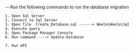 -- Run the following commands to run the database migration

	1. Open Sql Server
	2. Connect to Sql Server 
	3. Open file  Create_Database.sql ------> Weelo\Weelo\Sql
	4. Execute query 
	5. Open Package Manager Console
	6. Run command ----> Update-Database
	
	7. Run API
